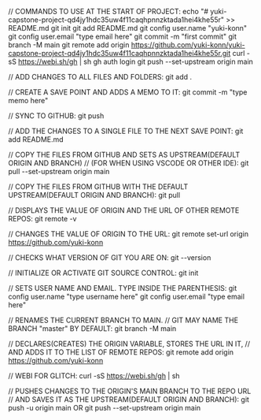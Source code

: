 // COMMANDS TO USE AT THE START OF PROJECT:
echo "# yuki-capstone-project-qd4jy1hdc35uw4f11caqhpnnzktada1hei4khe55r" >> README.md
git init
git add README.md
git config user.name "yuki-konn"
git config user.email "type email here"
git commit -m "first commit"
git branch -M main
git remote add origin https://github.com/yuki-konn/yuki-capstone-project-qd4jy1hdc35uw4f11caqhpnnzktada1hei4khe55r.git
curl -sS https://webi.sh/gh | sh
gh auth login
git push --set-upstream origin main


<!-- GIT SOURCE CONTROL TERMINAL COMMANDS-->

<!-- GIT COMMANDS FOR SAVING CHANGES -->

// ADD CHANGES TO ALL FILES AND FOLDERS:
git add .

// CREATE A SAVE POINT AND ADDS A MEMO TO IT:
git commit -m "type memo here"

// SYNC TO GITHUB:
git push


// ADD THE CHANGES TO A SINGLE FILE TO THE NEXT SAVE POINT:
git add README.md

<!-- GIT COMMANDS FOR PULLING -->

// COPY THE FILES FROM GITHUB AND SETS AS UPSTREAM(DEFAULT ORIGIN AND BRANCH)
// (FOR WHEN USING VSCODE OR OTHER IDE):
git pull --set-upstream origin main

// COPY THE FILES FROM GITHUB WITH THE DEFAULT UPSTREAM(DEFAULT ORIGIN AND BRANCH):
git pull

<!--  -->

// DISPLAYS THE VALUE OF ORIGIN AND THE URL OF OTHER REMOTE REPOS:
git remote -v

// CHANGES THE VALUE OF ORIGIN TO THE URL:
git remote set-url origin https://github.com/yuki-konn

// CHECKS WHAT VERSION OF GIT YOU ARE ON:
git --version

<!-- GIT COMMANDS TO RUN AT THE BEGINNING -->

// INITIALIZE OR ACTIVATE GIT SOURCE CONTROL:
git init

// SETS USER NAME AND EMAIL. TYPE INSIDE THE PARENTHESIS:
git config user.name "type username here"
git config user.email "type email here"

// RENAMES THE CURRENT BRANCH TO MAIN.
// GIT MAY NAME THE BRANCH "master" BY DEFAULT:
git branch -M main

// DECLARES(CREATES) THE ORIGIN VARIABLE, STORES THE URL IN IT, 
// AND ADDS IT TO THE LIST OF REMOTE REPOS:
git remote add origin https://github.com/yuki-konn

// WEBI FOR GLITCH:
curl -sS https://webi.sh/gh | sh

// PUSHES CHANGES TO THE ORIGIN'S MAIN BRANCH TO THE REPO URL
// AND SAVES IT AS THE UPSTREAM(DEFAULT ORIGIN AND BRANCH):
git push -u origin main OR git push --set-upstream origin main




